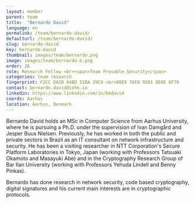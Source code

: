 ```yaml
---
layout: member
parent: team
title:  "Bernardo David"
language: en
permalink: /team/bernardo-david/
defaulturl: /team/bernardo-david/
slug: bernardo-david
key: bernardo-david
thumbnail: images/team/bernardo.png
image: images/team/bernardo-b.png
order: 26
role: Research Fellow <br><span>Team Provable Security</span>
categories: team research
fingerprint: F2CC DA20 04BD 51BA 29C0 <br>08E9 76F8 9501 8E0E 6F70
contact: bernardo.david@iohk.io
linkedin: https://www.linkedin.com/in/bmdavid
coords: Aarhus
location: Aarhus, Denmark
---
```

Bernardo David holds an MSc in Computer Science from Aarhus University, where he is pursuing a Ph.D. under the supervision of Ivan Damgård and Jesper Buus Nielsen. Previously, he has worked in both the public and private sectors in Brazil as an IT consultant on network infrastructure and security. He has been a visiting researcher in NTT Corporation's Secure Platform Laboratories in Tokyo, Japan (working with Professors Tatsuaki Okamoto and Masayuki Abe) and in the Cryptography Research Group of Bar Ilan University (working with Professors Yehuda Lindell and Benny Pinkas).

Bernardo has done research in network security, code based cryptography, digital signatures and his current main interests are in cryptographic protocols.

